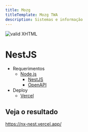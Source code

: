 ```yaml
---
title: Mozg
titleTemplate: Mozg TWA
description: Sistemas e informação
---
```


[checkmark]: https://mozg.com.br/logo-mini.png 'MOZG'

![valid XHTML][checkmark]

# NestJS

- Requerimentos
  - [Node.js](https://nodejs.org/)
    - [NestJS](https://nestjs.com/)
    - [OpenAPI](https://www.openapis.org/)
- Deploy
  - [Vercel](https://vercel.com/)

## Veja o resultado

https://nx-nest.vercel.app/
